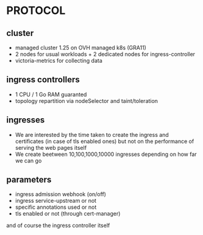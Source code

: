 # PROTOCOL

## cluster

- managed cluster 1.25 on OVH managed k8s (GRA11)
- 2 nodes for usual workloads + 2 dedicated nodes for ingress-controller
- victoria-metrics for collecting data

## ingress controllers

- 1 CPU / 1 Go RAM guaranted
- topology repartition via nodeSelector and taint/toleration

## ingresses

- We are interested by the time taken to create the ingress and certificates (in case of tls enabled ones) but not on the performance of serving the web pages itself
- We create beetween 10,100,1000,10000 ingresses depending on how far we can go

## parameters

- ingress admission webhook (on/off)
- ingress service-upstream or not
- specific annotations used or not
- tls enabled or not (through cert-manager)

and of course the ingress controller itself
